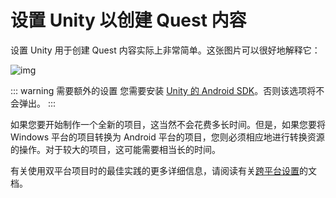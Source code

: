 # 设置 Unity 以创建 Quest 内容

设置 Unity 用于创建 Quest 内容实际上非常简单。这张图片可以很好地解释它：

![img](../../img/setting-up-unity-for-creating-quest-content-1.png)

::: warning 需要额外的设置
您需要安装 [Unity 的 Android SDK](https://docs.unity3d.com/2019.4/Documentation/Manual/android-sdksetup.html)。否则该选项将不会弹出。
:::

如果您要开始制作一个全新的项目，这当然不会花费多长时间。但是，如果您要将 Windows 平台的项目转换为 Android 平台的项目，您则必须相应地进行转换资源的操作。对于较大的项目，这可能需要相当长的时间。

有关使用双平台项目时的最佳实践的更多详细信息，请阅读有关[跨平台设置](./cross-platform-setup.md)的文档。
